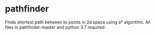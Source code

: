 # pathfinder
Finds shortest path between to points in 2d space using a* algorithm.
All files in pathfinder-master and python 3.7 required.
